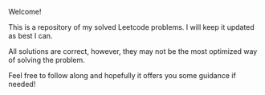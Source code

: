 Welcome!

This is a repository of my solved Leetcode problems. I will keep it updated as best I can.

All solutions are correct, however, they may not be the most optimized way of solving the problem.

Feel free to follow along and hopefully it offers you some guidance if needed!